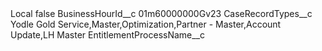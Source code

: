 <?xml version="1.0" encoding="UTF-8"?>
<CustomMetadata xmlns="http://soap.sforce.com/2006/04/metadata" xmlns:xsi="http://www.w3.org/2001/XMLSchema-instance" xmlns:xsd="http://www.w3.org/2001/XMLSchema">
    <label>Local</label>
    <protected>false</protected>
    <values>
        <field>BusinessHourId__c</field>
        <value xsi:type="xsd:string">01m60000000Gv23</value>
    </values>
    <values>
        <field>CaseRecordTypes__c</field>
        <value xsi:type="xsd:string">Yodle Gold Service,Master,Optimization,Partner - Master,Account Update,LH Master</value>
    </values>
    <values>
        <field>EntitlementProcessName__c</field>
        <value xsi:nil="true"/>
    </values>
</CustomMetadata>
